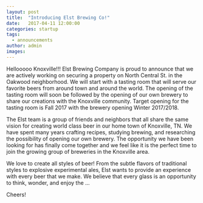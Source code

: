 ```yaml
---
layout: post
title:  "Introducing Elst Brewing Co!"
date:   2017-04-11 12:00:00
categories: startup
tags:
  - announcements
author: admin
images:
---
```


Hellooooo Knoxville!!!  Elst Brewing Company is proud to announce that we are actively working on securing a property on North Central St. in the Oakwood neighborhood.  We will start with a tasting room that will serve our favorite beers from around town and around the world.  The opening of the tasting room will soon be followed by the opening of our own brewery to share our creations with the Knoxville community.  Target opening for the tasting room is Fall 2017 with the brewery opening Winter 2017/2018.

The Elst team is a group of friends and neighbors that all share the same vision for creating world class beer in our home town of Knoxville, TN.  We have spent many years crafting recipes, studying brewing, and researching the possibility of opening our own brewery.  The opportunity we have been looking for has finally come together and we feel like it is the perfect time to join the growing group of breweries in the Knoxville area.

We love to create all styles of beer!  From the subtle flavors of traditional styles to explosive experimental ales, Elst wants to provide an experience with every beer that we make.  We believe that every glass is an opportunity to think, wonder, and enjoy the ...

Cheers!




